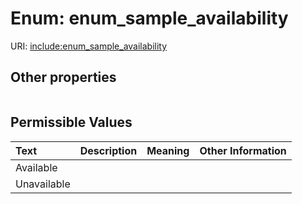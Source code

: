 
# Enum: enum_sample_availability




URI: [include:enum_sample_availability](https://w3id.org/include/enum_sample_availability)


## Other properties

|  |  |  |
| --- | --- | --- |

## Permissible Values

| Text | Description | Meaning | Other Information |
| :--- | :---: | :---: | ---: |
| Available |  |  |  |
| Unavailable |  |  |  |

